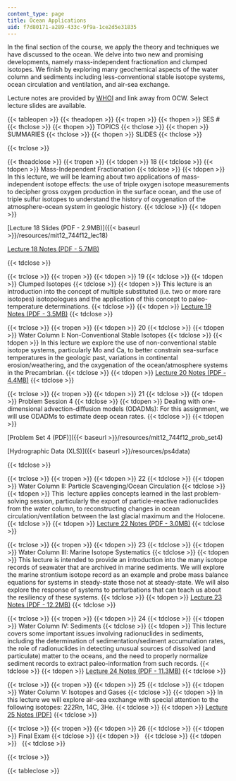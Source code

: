 ```yaml
---
content_type: page
title: Ocean Applications
uid: f7d80171-a289-433c-9f9a-1ce2d5e31835
---
```


In the final section of the course, we apply the theory and techniques we have discussed to the ocean. We delve into two new and promising developments, namely mass-independent fractionation and clumped isotopes. We finish by exploring many geochemical aspects of the water column and sediments including less-conventional stable isotope systems, ocean circulation and ventilation, and air-sea exchange.

Lecture notes are provided by [WHOI](http://www.whoi.edu/) and link away from OCW. Select lecture slides are available.

{{< tableopen >}}
{{< theadopen >}}
{{< tropen >}}
{{< thopen >}}
SES #
{{< thclose >}}
{{< thopen >}}
TOPICS
{{< thclose >}}
{{< thopen >}}
SUMMARIES
{{< thclose >}}
{{< thopen >}}
SLIDES
{{< thclose >}}

{{< trclose >}}

{{< theadclose >}}
{{< tropen >}}
{{< tdopen >}}
18
{{< tdclose >}}
{{< tdopen >}}
Mass-Independent Fractionation
{{< tdclose >}}
{{< tdopen >}}
In this lecture, we will be learning about two applications of mass-independent isotope effects: the use of triple oxygen isotope measurements to decipher gross oxygen production in the surface ocean, and the use of triple sulfur isotopes to understand the history of oxygenation of the atmosphere-ocean system in geologic history.
{{< tdclose >}}
{{< tdopen >}}


[Lecture 18 Slides (PDF - 2.9MB)]({{< baseurl >}}/resources/mit12_744f12_lec18)

[Lecture 18 Notes (PDF - 5.7MB)](http://www.whoi.edu/fileserver.do?id=138804&pt=2&p=146989)


{{< tdclose >}}

{{< trclose >}}
{{< tropen >}}
{{< tdopen >}}
19
{{< tdclose >}}
{{< tdopen >}}
Clumped Isotopes
{{< tdclose >}}
{{< tdopen >}}
This lecture is an introduction into the concept of multiple substituted (i.e. two or more rare isotopes) isotopologues and the application of this concept to paleo-temperature determinations.
{{< tdclose >}}
{{< tdopen >}}
[Lecture 19 Notes (PDF - 3.5MB)](http://www.whoi.edu/fileserver.do?id=139864&pt=2&p=146989)
{{< tdclose >}}

{{< trclose >}}
{{< tropen >}}
{{< tdopen >}}
20
{{< tdclose >}}
{{< tdopen >}}
Water Column I: Non-Conventional Stable Isotopes
{{< tdclose >}}
{{< tdopen >}}
In this lecture we explore the use of non-conventional stable isotope systems, particularly Mo and Ca, to better constrain sea-surface temperatures in the geologic past, variations in continental erosion/weathering, and the oxygenation of the ocean/atmosphere systems in the Precambrian.
{{< tdclose >}}
{{< tdopen >}}
[Lecture 20 Notes (PDF - 4.4MB)](http://www.whoi.edu/fileserver.do?id=140344&pt=2&p=146989)
{{< tdclose >}}

{{< trclose >}}
{{< tropen >}}
{{< tdopen >}}
21
{{< tdclose >}}
{{< tdopen >}}
Problem Session 4
{{< tdclose >}}
{{< tdopen >}}
Dealing with one-dimensional advection-diffusion models (ODADMs): For this assignment, we will use ODADMs to estimate deep ocean rates.
{{< tdclose >}}
{{< tdopen >}}


[Problem Set 4 (PDF)]({{< baseurl >}}/resources/mit12_744f12_prob_set4)

[Hydrographic Data (XLS)]({{< baseurl >}}/resources/ps4data)


{{< tdclose >}}

{{< trclose >}}
{{< tropen >}}
{{< tdopen >}}
22
{{< tdclose >}}
{{< tdopen >}}
Water Column II: Particle Scavenging/Ocean Circulation
{{< tdclose >}}
{{< tdopen >}}
This  lecture applies concepts learned in the last problem-solving session, particularly the export of particle-reactive radionuclides from the water column, to reconstructing changes in ocean circulation/ventilation between the last glacial maximum and the Holocene.
{{< tdclose >}}
{{< tdopen >}}
[Lecture 22 Notes (PDF - 3.0MB)](http://www.whoi.edu/fileserver.do?id=141205&pt=2&p=146989)
{{< tdclose >}}

{{< trclose >}}
{{< tropen >}}
{{< tdopen >}}
23
{{< tdclose >}}
{{< tdopen >}}
Water Column III: Marine Isotope Systematics
{{< tdclose >}}
{{< tdopen >}}
This lecture is intended to provide an introduction into the many isotope records of seawater that are archived in marine sediments. We will explore the marine strontium isotope record as an example and probe mass balance equations for systems in steady-state those not at steady-state. We will also explore the response of systems to perturbations that can teach us about the resiliency of these systems.
{{< tdclose >}}
{{< tdopen >}}
[Lecture 23 Notes (PDF - 12.2MB)](http://www.whoi.edu/fileserver.do?id=141444&pt=2&p=146989)
{{< tdclose >}}

{{< trclose >}}
{{< tropen >}}
{{< tdopen >}}
24
{{< tdclose >}}
{{< tdopen >}}
Water Column IV: Sediments
{{< tdclose >}}
{{< tdopen >}}
This lecture covers some important issues involving radionuclides in sediments, including the determination of sedimentation/sediment accumulation rates, the role of radionuclides in detecting unusual sources of dissolved (and particulate) matter to the oceans, and the need to properly normalize sediment records to extract paleo-information from such records.
{{< tdclose >}}
{{< tdopen >}}
[Lecture 24 Notes (PDF - 11.3MB)](http://www.whoi.edu/fileserver.do?id=142144&pt=2&p=146989)
{{< tdclose >}}

{{< trclose >}}
{{< tropen >}}
{{< tdopen >}}
25
{{< tdclose >}}
{{< tdopen >}}
Water Column V: Isotopes and Gases
{{< tdclose >}}
{{< tdopen >}}
In this lecture we will explore air-sea exchange with special attention to the following isotopes: 222Rn, 14C, 3He.
{{< tdclose >}}
{{< tdopen >}}
[Lecture 25 Notes (PDF)](http://www.whoi.edu/fileserver.do?id=142324&pt=2&p=146989)
{{< tdclose >}}

{{< trclose >}}
{{< tropen >}}
{{< tdopen >}}
26
{{< tdclose >}}
{{< tdopen >}}
Final Exam
{{< tdclose >}}
{{< tdopen >}}
 
{{< tdclose >}}
{{< tdopen >}}
 
{{< tdclose >}}

{{< trclose >}}

{{< tableclose >}}